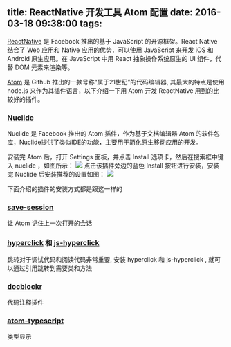 title: ReactNative 开发工具 Atom 配置
date: 2016-03-18 09:38:00
tags:
---

[ReactNative](http://facebook.github.io/react-native/) 是 Facebook 推出的基于 JavaScript 的开源框架。React Native 结合了 Web 应用和 Native 应用的优势，可以使用 JavaScript 来开发 iOS 和 Android 原生应用。在 JavaScript 中用 React 抽象操作系统原生的 UI 组件，代替 DOM 元素来渲染等。

[Atom](https://atom.io) 是 Github 推出的一款号称“属于21世纪”的代码编辑器, 其最大的特点是使用 node.js 来作为其插件语言，以下介绍一下用 Atom 开发 ReactNative 用到的比较好的插件。

### [Nuclide](http://nuclide.io)
Nuclide 是 Facebook 推出的 Atom 插件，作为基于文档编辑器 Atom 的软件包库，Nuclide提供了类似IDE的功能，主要用于简化原生移动应用的开发。

安装完 Atom 后，打开 Settings 面板，并点击 Install 选项卡，然后在搜索框中键入 nuclide ，如图所示：
![](/image/react-native-devtool-1.png)
点击该插件旁边的蓝色 Install 按钮进行安装，安装完 Nuclide 后安装推荐的设置如图：
![](/image/react-native-devtool-2.png)

下面介绍的插件的安装方式都是跟这一样的
### [save-session](https://atom.io/packages/save-session)
让 Atom 记住上一次打开的会话

### [hyperclick](https://atom.io/packages/hyperclick) 和 [js-hyperclick](https://atom.io/packages/js-hyperclick)
跳转对于调试代码和阅读代码非常重要, 安装 hyperclick 和 js-hyperclick , 就可以通过引用跳转到需要类和方法

### [docblockr](https://atom.io/packages/docblockr)
代码注释插件

### [atom-typescript](https://atom.io/packages/atom-typescript)
类型显示